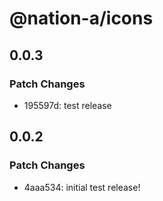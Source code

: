 # @nation-a/icons

## 0.0.3

### Patch Changes

- 195597d: test release

## 0.0.2

### Patch Changes

- 4aaa534: initial test release!
